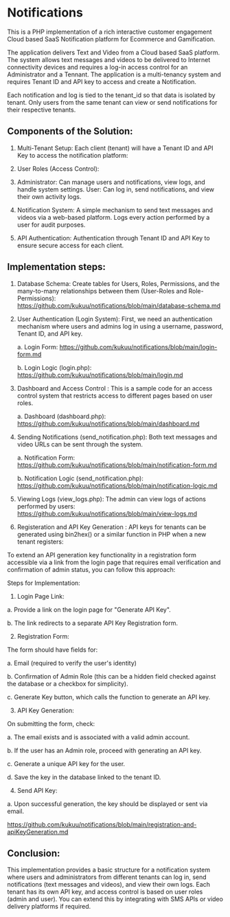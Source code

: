 # Notifications

This is a PHP implementation of a rich interactive customer engagement Cloud based  SaaS Notification  platform for Ecommerce and Gamification.

The application delivers Text and Video from a Cloud based SaaS platform. The system allows text messages and videos to be delivered to Internet connectivity devices and requires a log-in access control for an Administrator and a Tennant. The application is  a multi-tenancy system and requires Tenant ID and API key to access and create a Notification.

Each notification and log is tied to the tenant_id so that data is isolated by tenant. Only users from the same tenant can view or send notifications for their respective tenants.

## Components of the Solution:

1. Multi-Tenant Setup: Each client (tenant) will have a Tenant ID and API Key to access the notification platform: 

2. User Roles (Access Control):

3. Administrator: Can manage users and notifications, view logs, and handle system settings.
User: Can log in, send notifications, and view their own activity logs.


4. Notification System: A simple mechanism to send text messages and videos via a web-based platform.
Logs every action performed by a user for audit purposes.

5. API Authentication: Authentication through Tenant ID and API Key to ensure secure access for each client.

## Implementation steps: 

1. Database Schema: Create tables for Users, Roles, Permissions, and the many-to-many relationships between them (User-Roles and Role-Permissions): https://github.com/kukuu/notifications/blob/main/database-schema.md
2. User Authentication (Login System): First, we need an authentication mechanism where users and admins log in using a username, password, Tenant ID, and API key.

   a. Login Form: https://github.com/kukuu/notifications/blob/main/login-form.md

   b. Login Logic (login.php): https://github.com/kukuu/notifications/blob/main/login.md
4. Dashboard and Access Control : This is a sample code for an access control system that restricts access to different pages based on user roles.

   a. Dashboard (dashboard.php): https://github.com/kukuu/notifications/blob/main/dashboard.md
   
6. Sending Notifications (send_notification.php): Both text messages and video URLs can be sent through the system.

   a. Notification Form: https://github.com/kukuu/notifications/blob/main/notification-form.md

   b. Notification Logic (send_notification.php): https://github.com/kukuu/notifications/blob/main/notification-logic.md
   
8. Viewing Logs (view_logs.php): The admin can view logs of actions performed by users: https://github.com/kukuu/notifications/blob/main/view-logs.md
9. Registeration and API Key Generation : API keys for tenants can be generated using bin2hex() or a similar function in PHP when a new tenant registers:

To extend an API generation key functionality in a registration form accessible via a link from the login page that requires email verification and confirmation of admin status, you can follow this approach:

Steps for Implementation:

1. Login Page Link:

a. Provide a link on the login page for "Generate API Key".

b. The link redirects to a separate API Key Registration form.


2. Registration Form:

The form should have fields for:

a. Email (required to verify the user's identity)

b. Confirmation of Admin Role (this can be a hidden field checked against the database or a checkbox for simplicity).

c. Generate Key button, which calls the function to generate an API key.


3. API Key Generation:

On submitting the form, check:

a. The email exists and is associated with a valid admin account.

b. If the user has an Admin role, proceed with generating an API key.

c. Generate a unique API key for the user.

d. Save the key in the database linked to the tenant ID.


4. Send API Key:

a. Upon successful generation, the key should be displayed or sent via email.


https://github.com/kukuu/notifications/blob/main/registration-and-apiKeyGeneration.md 


## Conclusion:

This implementation provides a basic structure for a notification system where users and administrators from different tenants can log in, send notifications (text messages and videos), and view their own logs. Each tenant has its own API key, and access control is based on user roles (admin and user). You can extend this by integrating with SMS APIs or video delivery platforms if required.
 
